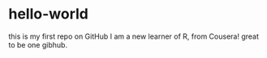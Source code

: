 # hello-world
this is my first repo on GitHub
I am a new learner of R, from Cousera! great to be one gibhub.
